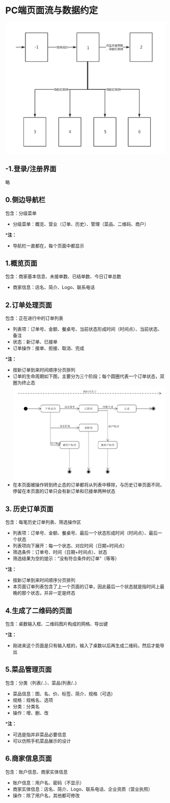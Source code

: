 # PC端页面流与数据约定

![PC端页面流](PC端页面流.png)

## -1.登录/注册界面
略

## 0.侧边导航栏
包含：分级菜单

  - 分级菜单：概览、营业（订单、历史）、管理（菜品、二维码、商户）

***注：**
  - 导航栏一直都在，每个页面中都显示

## 1.概览页面
包含：商家基本信息、未接单数、已结单数、今日订单总数
  
  - 商家信息：店名、简介、Logo、联系电话

## 2.订单处理页面
包含：正在进行中的订单列表

  - 列表项：订单号、金额、餐桌号、当前状态形成时间（时间点）、当前状态、备注
  - 状态：新订单、已接单
  - 订单操作：接单、拒接、取消、完成

***注：**
  - 按新订单到来时间顺序分页排列
  - 订单的生命周期如下图，主要分为三个阶段；每个圆圈代表一个订单状态，双圈为终止态
    ![订单状态图](订单状态图.png)
  - 在本页面被操作转到终止态的订单都将从列表中移除，与历史订单页面不同，停留在本页面的订单只会有新订单和已接单两种状态

## 3. 历史订单页面
包含：每笔历史订单列表、筛选操作区

  - 列表项：订单号、金额、餐桌号、最后一个状态形成时间（时间点）、最后一个状态
  - 列表项向下展开：每一个状态、对应时间（日期+时间点）
  - 筛选条件：订单号、时间（日期+时间点）、状态
  - 筛选结果为空的提示：“没有符合条件的订单”（等等）

***注：**
  - 按新订单到来时间顺序分页排列
  - 本页面订单列表包含了上一个页面的订单，因此最后一个状态就是指时间上最晚的那个状态，并非一定是终态

## 4.生成了二维码的页面
包含：桌数输入框、二维码图片构成的网格、导出键

***注：**
  - 刚进来这个页面是只有输入框的，输入了桌数以后再生成二维码，然后才能导出

## 5.菜品管理页面
包含：分类（列表/..）、菜品(列表/..)
  - 菜品信息：图、名、价、标签、简介、规格（可选）
  - 规格：规格名、选项
  - 分类：分类名
  - 操作：增、删、改

***注：**
  - 可选是指并非菜品必要信息
  - 可以仿照手机菜品展示的设计

## 6.商家信息页面
包含：账户信息、商家实体信息

  - 账户信息：用户名、密码（不显示）
  - 商家实体信息：店名、简介、Logo、联系电话、企业资质（营业执照）
  - 操作：除了用户名，其他都可修改